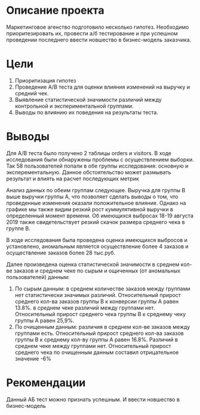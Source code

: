 # Описание проекта

Маркетинговое агенство подготовило несколько гипотез. Необходимо приоритезировать их, провести а/б тестирование и при успешном проведении последнего ввести новшество в бизнес-модель заказчика.

# Цели

1. Приоритизация гипотез
2. Проведение A/B теста для оценки влияния изменений на выручку и средний чек.
3. Выявление статистической значимости различий между контрольной и экспериментальной группами.
4. Выводы по влиянию их поведения на результаты теста.

# Выводы 

Для А/В теста было получено 2 таблицы orders и visitors. В ходе исследования были обнаружены проблемы с осуществлением выборки. Так 58 пользователей попали в обе группы исследования: основную и эксперементальную. Данное обстоятельство может размывать результат и влиять на расчет последующих метрик

Анализ данных по обеим группам следующее. Выручка для группы B выше выручки группы А, что позволяет сделать выводы о том, что проведенные изменения оказали положительное влияние. Однако на графике мы также видим резкий рост куммулятивной выручки в определенный момент времени. Об имеющихся выбросах  18-19 августа 2019 также свидетельствует резкий скачок размера среднего чека в группе B. 

В ходе исследования была проведена оценка имеющихся выбросов и установлено, аномальным является осуществление более 4 заказов и осуществление заказов более 28 тыс.руб. 

Далее произведена оценка статистической значимости в среднем кол-ве заказов и среднем чеке по сырым и ощиченных (от аномальных пользователей) данным:
  1. По сырым данным: в среднем количестве заказов между группами нет статистически значимых различий. Относительный прирост среднего кол-ва заказов группы B к конверсии группы A равен 13.8%. в среднем чеке различий между группами нет. Относительный прирост среднего чека группы B к среднему чеку группы A равен 25,9%.
  2. По очищенным данным: различия в среднем кол-ве заказов между группами есть. Относительный прирост среднего кол-ва заказов группы B к среднему кол-ву группы A равен 16.8%. Различий в среднем чеке между группами нет. Относительный прирост среднего чека по очищенным данным составил отрицательное значение -6%

# Рекомендации

Данный АБ тест можно признать успешным. И ввести новшество в бизнес-модель
